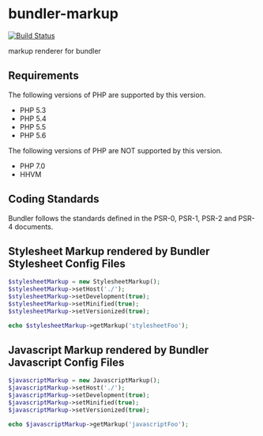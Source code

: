 # bundler-markup

[![Build Status](https://travis-ci.org/elnebuloso/bundler-markup.svg?branch=master)](https://travis-ci.org/elnebuloso/bundler-markup)

markup renderer for bundler

## Requirements

The following versions of PHP are supported by this version.

* PHP 5.3
* PHP 5.4
* PHP 5.5
* PHP 5.6

The following versions of PHP are NOT supported by this version.

* PHP 7.0
* HHVM

## Coding Standards

Bundler follows the standards defined in the PSR-0, PSR-1, PSR-2 and PSR-4 documents.

## Stylesheet Markup rendered by Bundler Stylesheet Config Files

```php
$stylesheetMarkup = new StylesheetMarkup();
$stylesheetMarkup->setHost('./');
$stylesheetMarkup->setDevelopment(true);
$stylesheetMarkup->setMinified(true);
$stylesheetMarkup->setVersionized(true);

echo $stylesheetMarkup->getMarkup('stylesheetFoo');
```

## Javascript Markup rendered by Bundler Javascript Config Files

```php
$javascriptMarkup = new JavascriptMarkup();
$javascriptMarkup->setHost('./');
$javascriptMarkup->setDevelopment(true);
$javascriptMarkup->setMinified(true);
$javascriptMarkup->setVersionized(true);

echo $javascriptMarkup->getMarkup('javascriptFoo');
```
